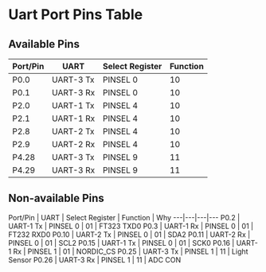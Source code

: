 # Uart Port Pins Table

## Available Pins
Port/Pin | UART | Select Register | Function 
---|---|---|---
P0.0 | UART-3 Tx | PINSEL 0 | 10
P0.1 | UART-3 Rx | PINSEL 0 | 10
P2.0 | UART-1 Tx | PINSEL 4 | 10
P2.1 | UART-1 Rx | PINSEL 4 | 10
P2.8 | UART-2 Tx | PINSEL 4 | 10
P2.9 | UART-2 Rx | PINSEL 4 | 10
P4.28 | UART-3 Tx | PINSEL 9 | 11
P4.29 | UART-3 Rx | PINSEL 9 | 11

## Non-available Pins
Port/Pin | UART | Select Register | Function | Why
---|---|---|---
P0.2 | UART-1 Tx | PINSEL 0 | 01 | FT323 TXD0
P0.3 | UART-1 Rx | PINSEL 0 | 01 | FT232 RXD0
P0.10 | UART-2 Tx | PINSEL 0 | 01 | SDA2
P0.11 | UART-2 Rx | PINSEL 0 | 01 | SCL2
P0.15 | UART-1 Tx | PINSEL 0 | 01 | SCK0
P0.16 | UART-1 Rx | PINSEL 1 | 01 | NORDIC_CS
P0.25 | UART-3 Tx | PINSEL 1 | 11 | Light Sensor
P0.26 | UART-3 Rx | PINSEL 1 | 11 | ADC CON
